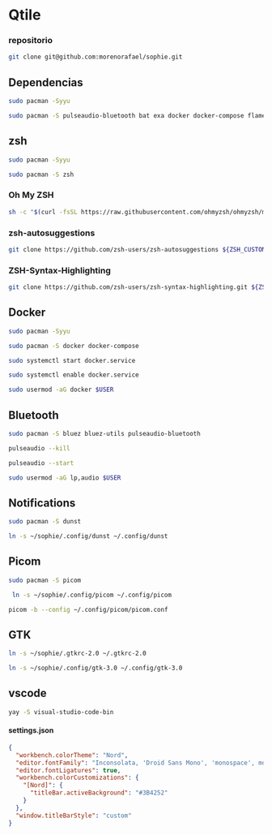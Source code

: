 # Qtile

### repositorio

```sh
git clone git@github.com:morenorafael/sophie.git
```

## Dependencias

```sh
sudo pacman -Syyu
```

```sh
sudo pacman -S pulseaudio-bluetooth bat exa docker docker-compose flameshot bluez bluez-utils nodejs npm neovim python-neovim ttf-ubuntu-mono-nerd ttf-font-awesome zip unzip neofetch zsh git firefox dunst gnu-netcat bind-tools picom wireless_tools
```

## zsh

```sh
sudo pacman -Syyu
```

```sh
sudo pacman -S zsh
```

### Oh My ZSH

```sh
sh -c "$(curl -fsSL https://raw.githubusercontent.com/ohmyzsh/ohmyzsh/master/tools/install.sh)"
```

### zsh-autosuggestions

```sh
git clone https://github.com/zsh-users/zsh-autosuggestions ${ZSH_CUSTOM:-~/.oh-my-zsh/custom}/plugins/zsh-autosuggestions
```

### ZSH-Syntax-Highlighting

```sh
git clone https://github.com/zsh-users/zsh-syntax-highlighting.git ${ZSH_CUSTOM:-~/.oh-my-zsh/custom}/plugins/zsh-syntax-highlighting
```

## Docker

```sh
sudo pacman -Syyu
```

```sh
sudo pacman -S docker docker-compose
```

```sh
sudo systemctl start docker.service
```

```sh
sudo systemctl enable docker.service
```

```sh
sudo usermod -aG docker $USER
```

## Bluetooth

```sh
sudo pacman -S bluez bluez-utils pulseaudio-bluetooth
```

```sh
pulseaudio --kill
```

```sh
pulseaudio --start
```

```sh
sudo usermod -aG lp,audio $USER
```

## Notifications

```sh
sudo pacman -S dunst
```

```sh
ln -s ~/sophie/.config/dunst ~/.config/dunst
```

## Picom

```sh
sudo pacman -S picom
```

```sh
 ln -s ~/sophie/.config/picom ~/.config/picom
```

```sh
picom -b --config ~/.config/picom/picom.conf
```

## GTK

```sh
ln -s ~/sophie/.gtkrc-2.0 ~/.gtkrc-2.0
```

```sh
ln -s ~/sophie/.config/gtk-3.0 ~/.config/gtk-3.0
```

## vscode

```sh
yay -S visual-studio-code-bin
```

#### settings.json

```json
{
  "workbench.colorTheme": "Nord",
  "editor.fontFamily": "Inconsolata, 'Droid Sans Mono', 'monospace', monospace",
  "editor.fontLigatures": true,
  "workbench.colorCustomizations": {
    "[Nord]": {
      "titleBar.activeBackground": "#3B4252"
    }
  },
  "window.titleBarStyle": "custom"
}
```
